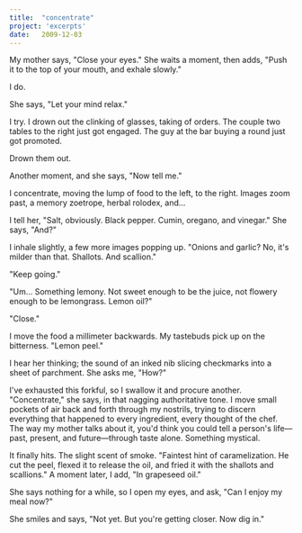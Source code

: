 ```yaml
---
title:  "concentrate"
project: 'excerpts'
date:   2009-12-03
---
```

My mother says, "Close your eyes." She waits a moment, then adds, "Push it to the top of your mouth, and exhale slowly."

I do.

She says, "Let your mind relax."

I try. I drown out the clinking of glasses, taking of orders. The couple two tables to the right just got engaged. The guy at the bar buying a round just got promoted.

Drown them out.

Another moment, and she says, "Now tell me."

I concentrate, moving the lump of food to the left, to the right. Images zoom past, a memory zoetrope, herbal rolodex, and...

I tell her, "Salt, obviously. Black pepper. Cumin, oregano, and vinegar." She says, "And?"

I inhale slightly, a few more images popping up. "Onions and garlic? No, it's milder than that. Shallots. And scallion."

"Keep going."

"Um... Something lemony. Not sweet enough to be the juice, not flowery enough to be lemongrass. Lemon oil?"

"Close."

I move the food a millimeter backwards. My tastebuds pick up on the bitterness. "Lemon peel."

I hear her thinking; the sound of an inked nib slicing checkmarks into a sheet of parchment. She asks me, "How?"

I've exhausted this forkful, so I swallow it and procure another. "Concentrate," she says, in that nagging authoritative tone. I move small pockets of air back and forth through my nostrils, trying to discern everything that happened to every ingredient, every thought of the chef. The way my mother talks about it, you'd think you could tell a person's life—past, present, and future—through taste alone. Something mystical.

It finally hits. The slight scent of smoke. "Faintest hint of caramelization. He cut the peel, flexed it to release the oil, and fried it with the shallots and scallions." A moment later, I add, "In grapeseed oil."

She says nothing for a while, so I open my eyes, and ask, "Can I enjoy my meal now?"

She smiles and says, "Not yet. But you're getting closer. Now dig in."
